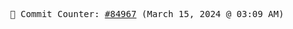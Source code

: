 <p align="center">
    <samp>
        📮 Commit Counter: <a href="https://github.com/Javascript-void0/Javascript-void0/commits/main">#84967</a> (March 15, 2024 @ 03:09 AM)
    </samp>
</p>